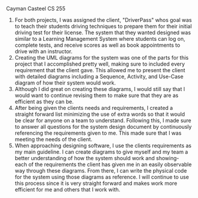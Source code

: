Cayman Casteel CS 255
1.	For both projects, I was assigned the client, "DriverPass" whos goal was to teach their students driving techniques to prepare them for their initial driving test for their license. The system that they wanted designed was similar to a Learning Management System where students can log on, complete tests, and receive scores as well as book appointments to drive with an instructor.
2.	Creating the UML diagrams for the system was one of the parts for this project that I accomplished pretty well, making sure to included every requirement that the client gave. This allowed me to present the client with detailed diagrams including a Sequence, Activity, and Use-Case diagram of how their system would work.
3.	Although I did great on creating these diagrams, I would still say that I would want to continue revising them to make sure that they are as efficient as they can be.
4.	After being given the clients needs and requirements, I created a straight forward list minimizing the use of extra words so that it would be clear for anyone on a team to understand. Following this, I made sure to answer all questions for the system design document by continuously referencing the requirements given to me. This made sure that I was meeting the needs of the client.
5.	When approaching designing software, I use the clients requirements as my main guideline. I can create diagrams to give myself and my team a better understanding of how the system should work and showing- each of the requirements the client has given me in an easily observable way through these diagrams. From there, I can write the physical code for the system using those diagrams as reference. I will continue to use this process since it is very straight forward and makes work more efficient for me and others that I work with.
